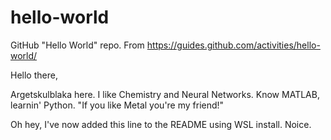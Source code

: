 # hello-world
GitHub "Hello World" repo. From https://guides.github.com/activities/hello-world/

Hello there,

Argetskulblaka here. I like Chemistry and Neural Networks. Know MATLAB, learnin' Python.
"If you like Metal you're my friend!"

Oh hey, I've now added this line to the README using WSL install. Noice.

